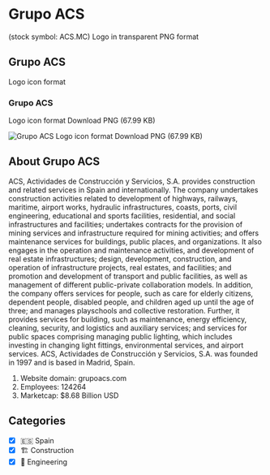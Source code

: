 # Grupo ACS
 (stock symbol: ACS.MC) Logo in transparent PNG format

## Grupo ACS
 Logo icon format

### Grupo ACS
 Logo icon format Download PNG (67.99 KB)

![Grupo ACS
 Logo icon format Download PNG (67.99 KB)](/img/orig/ACS.MC-d51e1101.png)

## About Grupo ACS


ACS, Actividades de Construcción y Servicios, S.A. provides construction and related services in Spain and internationally. The company undertakes construction activities related to development of highways, railways, maritime, airport works, hydraulic infrastructures, coasts, ports, civil engineering, educational and sports facilities, residential, and social infrastructures and facilities; undertakes contracts for the provision of mining services and infrastructure required for mining activities; and offers maintenance services for buildings, public places, and organizations. It also engages in the operation and maintenance activities, and development of real estate infrastructures; design, development, construction, and operation of infrastructure projects, real estates, and facilities; and promotion and development of transport and public facilities, as well as management of different public-private collaboration models. In addition, the company offers services for people, such as care for elderly citizens, dependent people, disabled people, and children aged up until the age of three; and manages playschools and collective restoration. Further, it provides services for building, such as maintenance, energy efficiency, cleaning, security, and logistics and auxiliary services; and services for public spaces comprising managing public lighting, which includes investing in changing light fittings, environmental services, and airport services. ACS, Actividades de Construcción y Servicios, S.A. was founded in 1997 and is based in Madrid, Spain.

1. Website domain: grupoacs.com
2. Employees: 124264
3. Marketcap: $8.68 Billion USD


## Categories
- [x] 🇪🇸 Spain
- [x] 🏗 Construction
- [x] 👷 Engineering
